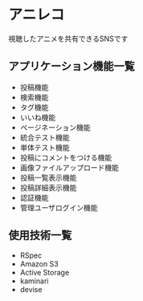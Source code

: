 # アニレコ
 視聴したアニメを共有できるSNSです

## アプリケーション機能一覧  
* 投稿機能
* 検索機能
* タグ機能
* いいね機能
* ページネーション機能
* 統合テスト機能
* 単体テスト機能
* 投稿にコメントをつける機能
* 画像ファイルアップロード機能
* 投稿一覧表示機能
* 投稿詳細表示機能
* 認証機能
* 管理ユーザログイン機能

## 使用技術一覧
* RSpec
* Amazon S3
* Active Storage
* kaminari
* devise
